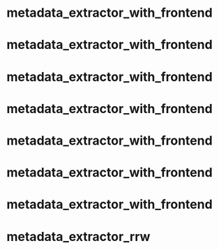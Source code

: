 # metadata_extractor_with_frontend
# metadata_extractor_with_frontend
# metadata_extractor_with_frontend
# metadata_extractor_with_frontend
# metadata_extractor_with_frontend
# metadata_extractor_with_frontend
# metadata_extractor_with_frontend
# metadata_extractor_rrw
